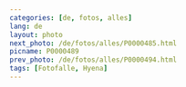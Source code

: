 ```yaml
---
categories: [de, fotos, alles]
lang: de
layout: photo
next_photo: /de/fotos/alles/P0000485.html
picname: P0000489
prev_photo: /de/fotos/alles/P0000494.html
tags: [Fotofalle, Hyena]
---
```

